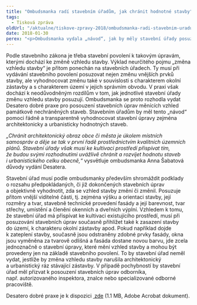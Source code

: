 ```yaml
---
title: "Ombudsmanka radí stavebním úřadům, jak chránit hodnotné stavby"
tags:
  - Tisková zpráva
oldUrl: "/aktualne/tiskove-zpravy-2018/ombudsmanka-radi-stavebnim-uradum-jak-chranit-hodnotne-stavby"
date: 2018-01-30
perex: "<p>Ombudsmanka vydala „návod“, jak by měly stavební úřady posuzovat případy, kdy stavební úpravy změní vzhled stavby. Kvůli nejednotnému postupu úřadů dochází podle ombudsmanky v některých případech k necitlivým a nevratným zásahům do architektonických hodnot staveb, které sice nejsou památkově chráněné, ale spoluutvářejí vzhled obcí a měst.</p>"
---
```


<!-- imported from the old website -->

<p>Podle stavebního zákona je třeba stavební povolení k takovým úpravám, kterými dochází ke změně vzhledu stavby. Výklad neurčitého pojmu „změna vzhledu stavby“ je přitom ponechán na stavebních úřadech. Ty musí při vydávání stavebního povolení posuzovat nejen změnu vnějších prvků stavby, ale vyhodnocovat změnu také v souvislosti s charakterem okolní zástavby a s charakterem území v jejich správním obvodu. V praxi však dochází k neodůvodněným rozdílům v tom, jak jednotlivé stavební úřady změnu vzhledu stavby posuzují. Ombudsmanka se proto rozhodla vydat Desatero dobré praxe pro posouzení stavebních úprav měnících vzhled památkově nechráněných staveb. Stavebním úřadům by měl tento „návod“ pomoci řádně a transparentně vyhodnocovat stavební úpravy zejména architektonicky a urbanisticky hodnotných staveb.</p> <p><i>„Chránit architektonický obraz obce či města je úkolem místních samospráv a děje se tak v první řadě prostřednictvím kvalitních územních plánů. Stavební úřady však musí ke kultivaci prostředí přispívat tím, že budou svými rozhodnutími uvážlivě chránit a rozvíjet hodnotu staveb i urbanistického celku obecně,“</i> vysvětluje ombudsmanka Anna Šabatová důvody vydání Desatera.</p> <p>Stavební úřad musí podle ombudsmanky především shromáždit podklady o rozsahu předpokládaných, či již dokončených stavebních úprav a objektivně vyhodnotit, zda se vzhled stavby změní či změnil. Posuzuje přitom vnější viditelné části, tj. zejména výšku a orientaci stavby, její rozměry a tvar, stavebně technické provedení fasády a její barevnost, tvar střechy, umístění a členění okenních a dveřních výplní. Vzhledem k tomu, že stavební úřad má přispívat ke kultivaci existujícího prostředí, musí při posuzování stavebních úprav současně přihlížet také k zasazení stavby do území, k charakteru okolní zástavby apod. Pokud například dojde k zateplení stavby, současně jsou odstraněny zdobné prvky fasády, okna jsou vyměněna za tvarově odlišná a fasáda dostane novou barvu, jde zcela jednoznačně o stavební úpravy, které mění vzhled stavby a mohou být provedeny jen na základě stavebního povolení. To by stavební úřad neměl vydat, jestliže by změna vzhledu stavby narušila architektonický a urbanistický ráz stávající zástavby. V případě pochybností by stavební úřad měl přizvat k posouzení stavebních úprav odborníka, např. autorizovaného inspektora, znalce nebo specializované odborné pracoviště.</p> <p>Desatero dobré praxe je k dispozici <a title="Otevření do nového okna" href="https://www.ochrance.cz/fileadmin/user_upload/Letaky/Desatero_stavebni_urady.pdf" target="_blank"><img alt="" src="https://www.ochrance.cz/typo3/ext/od_linkdesc/icons/pdf.gif" class="od_linkdesc_icon" /> zde</a> (1.1 MB, Adobe Acrobat dokument).</p>
